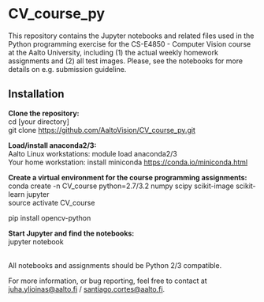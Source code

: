 
# CV_course_py

This repository contains the Jupyter notebooks and related files used in the Python programming exercise for the CS-E4850 - Computer Vision course at the Aalto University, including (1) the actual weekly homework assignments and (2) all test images. Please, see the notebooks for more details on e.g. submission guideline.

## Installation

<b>Clone the repository:</b><br/>
cd [your directory]<br/>
git clone https://github.com/AaltoVision/CV_course_py.git<br/>

<b>Load/install anaconda2/3:</b><br/>
Aalto Linux workstations: module load anaconda2/3<br/>
Your home workstation: install miniconda https://conda.io/miniconda.html<br/>

<b>Create a virtual environment for the course programming assignments:</b><br/>
conda create -n CV_course python=2.7/3.2 numpy scipy scikit-image scikit-learn jupyter<br/>
source activate CV_course<br/>

pip install opencv-python<br/>

<b>Start Jupyter and find the notebooks:</b><br/>
jupyter notebook<br/><br/>

All notebooks and assignments should be Python 2/3 compatible.



For more information, or bug reporting, feel free to contact at juha.ylioinas@aalto.fi / santiago.cortes@aalto.fi.
